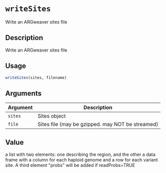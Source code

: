 # `writeSites`

Write an ARGweaver sites file


## Description

Write an ARGweaver sites file


## Usage

```r
writeSites(sites, filename)
```


## Arguments

Argument      |Description
------------- |----------------
`sites`     |     Sites object
`file`     |     Sites file (may be gzipped. may NOT be streamed)


## Value

a list with two elements: one describing the region, and the
 other a data frame with a column for each haploid genome and a row
 for each variant site. A third element "probs" will be added if readProbs=TRUE
